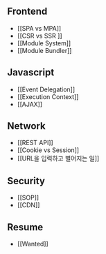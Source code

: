 ## Frontend
- [[SPA vs MPA]]
- [[CSR vs SSR ]]
- [[Module System]]
- [[Module Bundler]]

## Javascript
- [[Event Delegation]]
- [[Execution Context]]
- [[AJAX]]
## Network
- [[REST API]]
- [[Cookie vs Session]]
- [[URL을 입력하고 벌어지는 일]]

## Security
- [[SOP]]
- [[CDN]]

## Resume
- [[Wanted]]